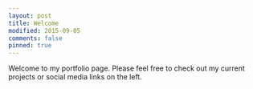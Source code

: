 ```yaml
---
layout: post
title: Welcome
modified: 2015-09-05
comments: false
pinned: true
---
```

Welcome to my portfolio page. Please feel free to check out my current projects or social media links on the left.